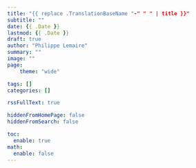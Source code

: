 ```yaml
---
title: "{{ replace .TranslationBaseName "-" " " | title }}"
subtitle: ""
date: {{ .Date }}
lastmod: {{ .Date }}
draft: true
author: "Philippe Lemaire"
summary: ""
image: ""
page:
    theme: "wide"

tags: []
categories: []

rssFullText: true

hiddenFromHomePage: false
hiddenFromSearch: false

toc:
  enable: true
math:
  enable: false
---
```

